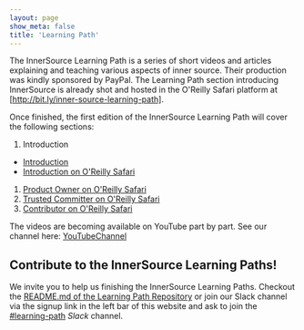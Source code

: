 ```yaml
---
layout: page
show_meta: false
title: 'Learning Path'
---
```


The InnerSource Learning Path is a series of short videos and articles explaining and teaching various aspects of inner source.
Their production was kindly sponsored by PayPal. The Learning Path section introducing InnerSource is already shot and hosted in the O'Reilly Safari platform at [http://bit.ly/inner-source-learning-path].

Once finished, the first edition of the InnerSource Learning Path will cover the following sections:

1. Introduction
  * [Introduction] 
  * [Introduction on O'Reilly Safari] 
1. [Product Owner on O'Reilly Safari]
1. [Trusted Committer on O'Reilly Safari]
1. [Contributor on O'Reilly Safari]

The videos are becoming available on YouTube part by part.
See our channel here: [YouTubeChannel]

## Contribute to the InnerSource Learning Paths!

We invite you to help us finishing the InnerSource Learning Paths. Checkout the [README.md of the Learning Path Repository](https://github.com/InnerSourceCommons/InnerSourceLearningPath/) or join our Slack channel via the signup link in the left bar of this website and ask to join the [#learning-path] _Slack_ channel.

[InnerSource Commons]: https://www.innersourcecommons.org/
[#learning-path]: https://paypalflow.slack.com/messages/CARTU4XV2
[Trusted Committer on O'Reilly Safari]: https://learning.oreilly.com/videos/the-trusted-committer/9781492047599
[Introduction]: ./introduction
[Introduction on O'Reilly Safari]: https://learning.oreilly.com/videos/introduction-to-innersource/9781492041504 

[Product Owner on O'Reilly Safari]: https://learning.oreilly.com/videos/innersource-product-owners/9781492046707
[http://bit.ly/inner-source-learning-path]: http://bit.ly/inner-source-learning-path
[YouTubeChannel]: https://www.youtube.com/channel/UCoSPSd6Or4F_vpjo4SmyoEA
[Contributor on O'Reilly Safari]: https://learning.oreilly.com/learning-paths/learning-path-the/0636920338833/
